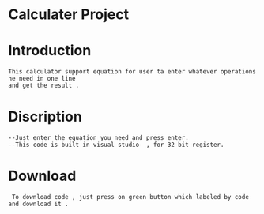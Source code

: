# Calculater Project 

# Introduction 
    This calculator support equation for user ta enter whatever operations he need in one line 
    and get the result .
   
# Discription 
    --Just enter the equation you need and press enter. 
    --This code is built in visual studio  , for 32 bit register.
    
# Download   
     To download code , just press on green button which labeled by code and download it .

